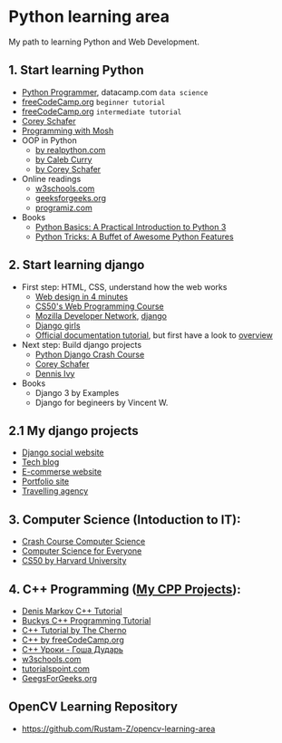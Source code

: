 # Python learning area
My path to learning Python and Web Development.

## 1. Start learning Python
- [Python Programmer](https://learn.datacamp.com/career-tracks/python-programmer), datacamp.com `data science`
- [freeCodeCamp.org](https://youtu.be/rfscVS0vtbw) `beginner tutorial`
- [freeCodeCamp.org](https://youtu.be/HGOBQPFzWKo) `intermediate tutorial` 
- [Corey Schafer](https://www.youtube.com/playlist?list=PL-osiE80TeTt2d9bfVyTiXJA-UTHn6WwU)
- [Programming with Mosh](https://www.youtube.com/watch?v=_uQrJ0TkZlc)
- OOP in Python
  - [by realpython.com](https://realpython.com/python3-object-oriented-programming/)
  - [by Caleb Curry](https://youtu.be/MikphENIrOo)
  - [by Corey Schafer](https://www.youtube.com/playlist?list=PL-osiE80TeTsqhIuOqKhwlXsIBIdSeYtc)
- Online readings
  - [w3schools.com](https://www.w3schools.com/python/default.asp) 
  - [geeksforgeeks.org](https://www.geeksforgeeks.org/python-programming-language/)
  - [programiz.com](https://www.programiz.com/python-programming)
- Books
  - [Python Basics: A Practical Introduction to Python 3](https://t.me/progbook/5781) 
  - [Python Tricks: A Buffet of Awesome Python Features](https://t.me/progbook/5882)

## 2. Start learning django 
- First step: HTML, CSS, understand how the web works
  - [Web design in 4 minutes](https://jgthms.com/web-design-in-4-minutes/)
  - [CS50's Web Programming Course](https://www.youtube.com/playlist?list=PLhQjrBD2T380xvFSUmToMMzERZ3qB5Ueu)
  - [Mozilla Developer Network](https://developer.mozilla.org/en-US/docs/Learn), [django](https://developer.mozilla.org/en-US/docs/Learn/Server-side/Django)
  - [Django girls](https://tutorial.djangogirls.org/en/)
  - [Official documentation tutorial](https://docs.djangoproject.com/en/3.1/intro/tutorial01/), but first have a look to [overview](https://docs.djangoproject.com/en/3.1/intro/overview/)
- Next step: Build django projects
  - [Python Django Crash Course](https://www.youtube.com/watch?v=e1IyzVyrLSU)
  - [Corey Schafer](https://www.youtube.com/playlist?list=PL-osiE80TeTtoQCKZ03TU5fNfx2UY6U4p)
  - [Dennis Ivy](https://www.youtube.com/playlist?list=PL-51WBLyFTg2vW-_6XBoUpE7vpmoR3ztO)
- Books 
  - Django 3 by Examples
  - Django for begineers by Vincent W.
  
## 2.1 My django projects
- [Django social website](https://github.com/Rustam-Z/django-social-website)
- [Tech blog](https://github.com/Rustam-Z/django-blog)
- [E-commerse website](https://github.com/Rustam-Z/django-online-shop)
- [Portfolio site](https://github.com/Rustam-Z/django-pfs)
- [Travelling agency](https://github.com/Rustam-Z/django-telusko)

## 3. Computer Science (Intoduction to IT):
- [Crash Course Computer Science](https://www.youtube.com/playlist?list=PL8dPuuaLjXtNlUrzyH5r6jN9ulIgZBpdo)
- [Computer Science for Everyone](https://www.youtube.com/playlist?list=PLrC-HcVNfULbGKkhJSgfqvqmaFAZvfHes) 
- [CS50 by Harvard University](https://www.youtube.com/c/cs50/videos)

## 4. C++ Programming ([My CPP Projects](https://github.com/Rustam-Z/cpp-projects)):
- [Denis Markov C++ Tutorial](https://www.youtube.com/playlist?list=PLbmlzoDQrXVFC13GjpPrJxl6mzTiX65gs)
- [Buckys C++ Programming Tutorial](https://www.youtube.com/playlist?list=PLAE85DE8440AA6B83)
- [C++ Tutorial by The Cherno](https://www.youtube.com/watch?v=18c3MTX0PK0&list=PLlrATfBNZ98dudnM48yfGUldqGD0S4FFb)
- [C++ by freeCodeCamp.org](https://www.youtube.com/watch?v=vLnPwxZdW4Y)
- [ С++ Уроки - Гоша Дударь](https://www.youtube.com/watch?v=qSHP98i9mDU&list=PL0lO_mIqDDFXNfqIL9PHQM7Wg_kOtDZsW)
- [w3schools.com](https://www.w3schools.com/cpp/default.asp) 
- [tutorialspoint.com](https://www.tutorialspoint.com/cplusplus/index.htm)
- [GeegsForGeeks.org](https://www.geeksforgeeks.org/c-plus-plus/)

## OpenCV Learning Repository
- https://github.com/Rustam-Z/opencv-learning-area
